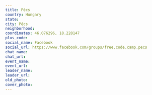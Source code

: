 ```yaml
---
title: Pécs
country: Hungary
state: 
city: Pécs
neighborhood: 
coordinates: 46.076296, 18.228147
plus_code:
social_name: Facebook
social_url: https://www.facebook.com/groups/free.code.camp.pecs
chat_name:
chat_url:
event_name:
event_url:
leader_name:
leader_url:
old_photo: 
cover_photo:
---
```

